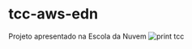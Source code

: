 # tcc-aws-edn
Projeto apresentado na Escola da Nuvem
![print tcc](https://github.com/Maikson-R-Santos/tcc-aws-edn/assets/69906635/f247aabc-b0ec-4926-842a-19a1116ffdac)
